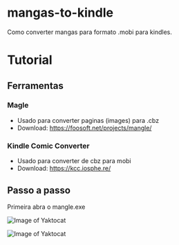 # mangas-to-kindle
Como converter mangas para formato .mobi para kindles.


# Tutorial
## Ferramentas
 ### Magle
-   Usado para converter paginas (images) para .cbz
-   Download: https://foosoft.net/projects/mangle/
 ### Kindle Comic Converter
-   Usado para converter de cbz para mobi
-   Download: https://kcc.iosphe.re/

## Passo a passo

Primeira abra o mangle.exe


![Image of Yaktocat](https://img.onl/v9KE0y)


![Image of Yaktocat](https://img.onl/Oy16ov)




